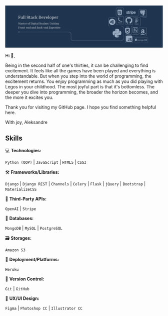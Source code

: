 ![I am GitHub Readme Generator's creator](https://github.com/Aleksandre19/Aleksandre19/blob/main/banner.png?raw=true)

Hi 👋, 

Being in the second half of one's thirties, it can be challenging to find excitement. It feels like all the games have been played and everything is understandable. But when you step into the world of programming, the excitement returns. You enjoy programming as much as you did playing with Legos in your childhood. The most joyful part is that it's bottomless. The deeper you dive into programming, the broader the horizon becomes, and the more it excites you.

Thank you for visiting my GitHub page. I hope you find something helpful here.

With joy, Aleksandre

## Skills
💻 **Technologies:** 
<div>
    <code>Python (OOP)</code> | <code>JavaScript</code> | <code>HTML5</code> | <code>CSS3</code>
</div>

🛠️ **Frameworks/Libraries:** 
<div>
    <code>Django</code> | <code>Django REST</code> | <code>Channels</code> | <code>Celery</code> | <code>Flask</code> | <code>jQuery</code> | <code>Bootstrap</code> | <code>MaterializeCSS</code>
</div>

🔌 **Third-Party APIs:**
<div>
    <code>OpenAI</code> | <code>Stripe</code>
</div>

💾 **Databases:**
<div>
    <code>MongoDB</code> | <code>MySQL</code> | <code>PostgreSQL</code>
</div>

🗃️ **Storages:**
<div>
    <code>Amazon S3</code>
</div>

🚀 **Deployment/Platforms:**
<div>
    <code>Heroku</code>
</div>

🔄 **Version Control:** 
<div>
    <code>Git</code> | <code>GitHub</code>
</div>

🎨 **UX/UI Design:** 
<div>
    <code>Figma</code> | <code>Photoshop CC</code> | <code>Illustrator CC</code>
</div>





